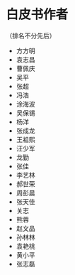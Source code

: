# 白皮书作者

（排名不分先后）

* 方方明
* 袁志昌
* 曹佩庆
* 吴平
* 张超
* 冯浩
* 涂海波
* 吴保锡
* 杨洋
* 张成龙
* 王祖熙
* 汪少军
* 龙勤
* 张佳
* 李艺林
* 郝世荣
* 周彭晨
* 张天佳
* 关志
* 熊蓉
* 赵文品
* 孙林林
* 袁艳桃
* 黄小平
* 张志磊
